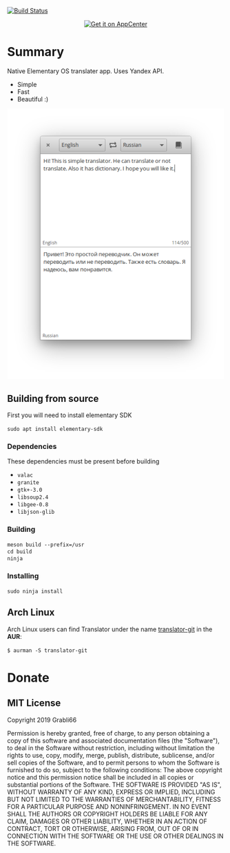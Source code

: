 [![Build Status](https://travis-ci.com/RapidFingers/Translator.svg?branch=master)](https://travis-ci.com/RapidFingers/Translator)

<p align="center">
  <a href="https://appcenter.elementary.io/com.github.rapidfingers.translator">
    <img src="https://appcenter.elementary.io/badge.svg" alt="Get it on AppCenter">
  </a>
</p>

# Summary
Native Elementary OS translater app. Uses Yandex API.
* Simple
* Fast
* Beautiful :)

![Screenshot](https://raw.githubusercontent.com/rapidfingers/translator/master/data/screenshots/screenshot1.png)

## Building from source

First you will need to install elementary SDK

 `sudo apt install elementary-sdk`
 
 ### Dependencies

These dependencies must be present before building
 - `valac`
 - `granite`
 - `gtk+-3.0`
 - `libsoup2.4`
 - `libgee-0.8`
 - `libjson-glib`
 
 ### Building
```
meson build --prefix=/usr
cd build
ninja
```

### Installing
`sudo ninja install`
 

## Arch Linux
Arch Linux users can find Translator under the name [translator-git](https://aur.archlinux.org/packages/translator-git/) in the **AUR**:

`$ aurman -S translator-git`

# Donate


## MIT License
Copyright 2019 Grabli66

Permission is hereby granted, free of charge, to any person obtaining a copy of this software and associated documentation files (the "Software"), to deal in the Software without restriction, including without limitation the rights to use, copy, modify, merge, publish, distribute, sublicense, and/or sell copies of the Software, and to permit persons to whom the Software is furnished to do so, subject to the following conditions:
The above copyright notice and this permission notice shall be included in all copies or substantial portions of the Software.
THE SOFTWARE IS PROVIDED "AS IS", WITHOUT WARRANTY OF ANY KIND, EXPRESS OR IMPLIED, INCLUDING BUT NOT LIMITED TO THE WARRANTIES OF MERCHANTABILITY, FITNESS FOR A PARTICULAR PURPOSE AND NONINFRINGEMENT. IN NO EVENT SHALL THE AUTHORS OR COPYRIGHT HOLDERS BE LIABLE FOR ANY CLAIM, DAMAGES OR OTHER LIABILITY, WHETHER IN AN ACTION OF CONTRACT, TORT OR OTHERWISE, ARISING FROM, OUT OF OR IN CONNECTION WITH THE SOFTWARE OR THE USE OR OTHER DEALINGS IN THE SOFTWARE.
